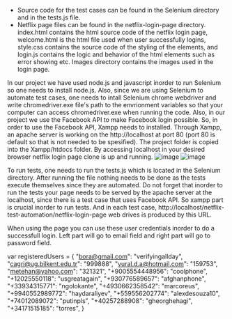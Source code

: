- Source code for the test cases can be found in the Selenium directory and in the tests.js file.
- Netflix page files can be found in the netflix-login-page directory. index.html contains the html source code of the netflix login page, welcome.html is the html file used when user successfully logins, style.css contains the source code of the styling of the elements, and login.js contains the logic and behavior of the html elements such as error showing etc. Images directory contains the images used in the login page.

In our project we have used node.js and javascript inorder to run Selenium so one needs to install node.js. Also, since we are using Selenium to automate test cases, one needs to intall Selenium chrome webdriver and write chromedriver.exe file's path to the envrionment variables so that your computer can access chromedriver.exe when running the code. Also, in our project we use the Facebook API to make Facebook login possible. So, in order to use the Facebook API, Xampp needs to installed. Through Xampp, an apache server is working on the http://localhost at port 80 (port 80 is default so that is not needed to be spesified). The project folder is copied into the Xampp/htdocs folder. By accessing localhost in your desired browser netflix login page clone is up and running.
![image](https://user-images.githubusercontent.com/69125059/156240021-3c8b34c8-d950-4e62-bfcf-016510798b44.png)
![image](https://user-images.githubusercontent.com/69125059/156240068-852921da-932b-463b-ad09-8e143d34f303.png)

To run tests, one needs to run the tests.js which is located in the Selenium directory. After running the file nothing needs to be done as the tests execute themselves since they are automated. Do not forget that inorder to run the tests your page needs to be served by the apache server at the localhost, since there is a test case that uses Facebook API. So xampp part is crucial inorder to run tests. And in each test case, http://localhost/netflix-test-automation/netflix-login-page web drives is produced by this URL.

When using the page you can use these user credentials inorder to do a successfull login. Left part will go to email field and right part will go to password field.

var registeredUsers = {
    "bora@gmail.com": "verifyingallday",
    "cagri@ug.bilkent.edu.tr": "999888",
    "vural.d.a@hotmail.com": "159753",
    "metehan@yahoo.com": "321321",
    "+9005554448956": "coolphone",
    "+12025550118": "usgreatagain",
    "+930776589657": "afghanphone",
    "+33934315771": "ngolokante",
    "+4930662358542": "marcoreus",
    "+9940552989772": "haydaraliyev",
    "+559556202774": "alexdesouza10",
    "+74012089072": "putinpls",
    "+40257288908": "gheorghehagi",
    "+34171515185": "torres",
}

